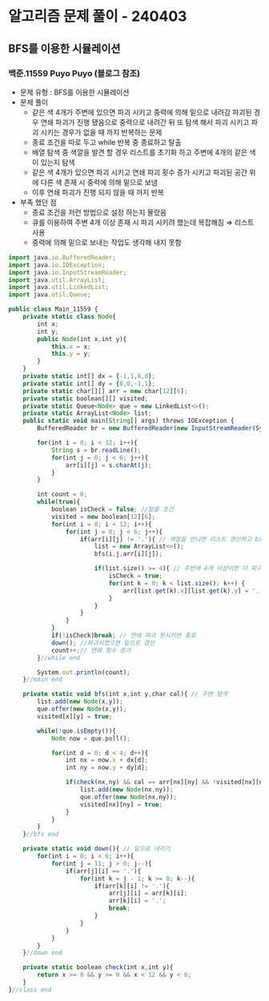 # 알고리즘 문제 풀이 - 240403

## BFS를 이용한 시뮬레이션

### 백준.11559 **Puyo Puyo (블로그 참조)**

- 문제 유형 : BFS를 이용한 시뮬레이션
- 문제 풀이
    - 같은 색 4개가 주변에 있으면 파괴 시키고 중력에 의해 밑으로 내려감 파괴된 경우 연쇄 파괴가 진행 됐음으로 중력으로 내려간 뒤 또 탐색 해서 파괴 시키고 파괴 시키는 경우가 없을 때 까지 반복하는 문제
    - 종료 조건을 따로 두고 while 반복 중 종료하고 탈출
    - 배열 탐색 중 색깔을 발견 할 경우 리스트를 초기화 하고 주변에 4개의 같은 색이 있는지 탐색
    - 같은 색 4개가 있으면 파괴 시키고 연쇄 파괴 횟수 증가 시키고 파괴된 공간 위에 다른 색 존재 시 중력에 의해 밑으로 보냄
    - 이후 연쇄 파괴가 진행 되지 않을 때 까지 반복
- 부족 했던 점
    - 종료 조건을 저런 방법으로 설정 하는지 몰랐음
    - 큐를 이용하여 주변 4개 이상 존재 시 파괴 시키려 했는데 복잡해짐 ⇒ 리스트 사용
    - 중력에 의해 밑으로 보내는 작업도 생각해 내지 못함

```jsx
import java.io.BufferedReader;
import java.io.IOException;
import java.io.InputStreamReader;
import java.util.ArrayList;
import java.util.LinkedList;
import java.util.Queue;

public class Main_11559 {
    private static class Node{
        int x;
        int y;
        public Node(int x,int y){
            this.x = x;
            this.y = y;
        }
    }
    private static int[] dx = {-1,1,0,0};
    private static int[] dy = {0,0,-1,1};
    private static char[][] arr = new char[12][6];
    private static boolean[][] visited;
    private static Queue<Node> que = new LinkedList<>();
    private static ArrayList<Node> list;
    public static void main(String[] args) throws IOException {
        BufferedReader br = new BufferedReader(new InputStreamReader(System.in));

        for(int i = 0; i < 12; i++){
            String s = br.readLine();
            for(int j = 0; j < 6; j++){
                arr[i][j] = s.charAt(j);
            }
        }

        int count = 0;
        while(true){
            boolean isCheck = false; //탈출 조건
            visited = new boolean[12][6];
            for(int i = 0; i < 12; i++){
                for(int j = 0; j < 6; j++){
                    if(arr[i][j] != '.'){ // 색깔을 만나면 리스트 갱신하고 bfs로 주변 탐색
                        list = new ArrayList<>();
                        bfs(i,j,arr[i][j]);

                        if(list.size() >= 4){ // 주변에 4개 이상이면 다 파괴 시키고 연쇄 파괴 가능
                            isCheck = true;
                            for(int k = 0; k < list.size(); k++) {
                                arr[list.get(k).x][list.get(k).y] = '.';
                            }
                        }
                    }
                }
            }
            if(!isCheck)break; // 연쇄 파괴 못시키면 종료
            down(); //파괴시켰으면 밑으로 갱신
            count++;// 연쇄 횟수 증가
        }//while end

        System.out.println(count);
    }//main end

    private static void bfs(int x,int y,char cal){ // 주변 탐색
        list.add(new Node(x,y));
        que.offer(new Node(x,y));
        visited[x][y] = true;

        while(!que.isEmpty()){
            Node now = que.poll();

            for(int d = 0; d < 4; d++){
                int nx = now.x + dx[d];
                int ny = now.y + dy[d];

                if(check(nx,ny) && cal == arr[nx][ny] && !visited[nx][ny]){
                    list.add(new Node(nx,ny));
                    que.offer(new Node(nx,ny));
                    visited[nx][ny] = true;
                }
            }
        }
    }//bfs end

    private static void down(){ // 밑으로 내리기
        for(int i = 0; i < 6; i++){
            for(int j = 11; j > 0; j--){
                if(arr[j][i] == '.'){
                    for(int k = j - 1; k >= 0; k--){
                        if(arr[k][i] != '.'){
                            arr[j][i] = arr[k][i];
                            arr[k][i] = '.';
                            break;
                        }
                    }
                }
            }
        }
    }//down end

    private static boolean check(int x,int y){
        return x >= 0 && y >= 0 && x < 12 && y < 6;
    }
}//class end

```